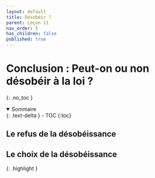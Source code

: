 ```yaml
---
layout: default
title: Désobéir ?
parent: Leçon 11
nav_order: 5
has_children: false
published: true
---
```


# Conclusion : Peut-on ou non désobéir à la loi ?
{: .no_toc }

<details open markdown="block">
  <summary>
    Sommaire
  </summary>
  {: .text-delta }
- TOC
{:toc}
</details>

## Le refus de la désobéissance

## Le choix de la désobéissance


{: .highlight }
>




